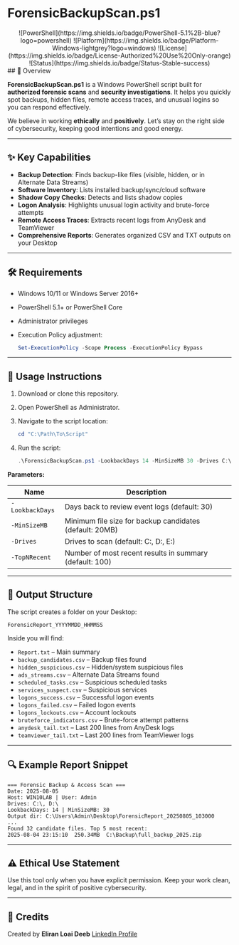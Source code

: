 # ForensicBackupScan.ps1
<div align="center">
![PowerShell](https://img.shields.io/badge/PowerShell-5.1%2B-blue?logo=powershell)
![Platform](https://img.shields.io/badge/Platform-Windows-lightgrey?logo=windows)
![License](https://img.shields.io/badge/License-Authorized%20Use%20Only-orange)
![Status](https://img.shields.io/badge/Status-Stable-success)
</div>
## 📌 Overview

**ForensicBackupScan.ps1** is a Windows PowerShell script built for **authorized forensic scans** and **security investigations**. It helps you quickly spot backups, hidden files, remote access traces, and unusual logins so you can respond effectively.

We believe in working **ethically** and **positively**. Let’s stay on the right side of cybersecurity, keeping good intentions and good energy.

---

## ✨ Key Capabilities

* **Backup Detection**: Finds backup-like files (visible, hidden, or in Alternate Data Streams)
* **Software Inventory**: Lists installed backup/sync/cloud software
* **Shadow Copy Checks**: Detects and lists shadow copies
* **Logon Analysis**: Highlights unusual login activity and brute-force attempts
* **Remote Access Traces**: Extracts recent logs from AnyDesk and TeamViewer
* **Comprehensive Reports**: Generates organized CSV and TXT outputs on your Desktop

---

## 🛠 Requirements

* Windows 10/11 or Windows Server 2016+
* PowerShell 5.1+ or PowerShell Core
* Administrator privileges
* Execution Policy adjustment:

  ```powershell
  Set-ExecutionPolicy -Scope Process -ExecutionPolicy Bypass
  ```

---

## 🚀 Usage Instructions

1. Download or clone this repository.
2. Open PowerShell as Administrator.
3. Navigate to the script location:

   ```powershell
   cd "C:\Path\To\Script"
   ```
4. Run the script:

   ```powershell
   .\ForensicBackupScan.ps1 -LookbackDays 14 -MinSizeMB 30 -Drives C:\,D:\ -TopNRecent 80
   ```

**Parameters:**

| Name            | Description                                             |
| --------------- | ------------------------------------------------------- |
| `-LookbackDays` | Days back to review event logs (default: 30)            |
| `-MinSizeMB`    | Minimum file size for backup candidates (default: 20MB) |
| `-Drives`       | Drives to scan (default: C:, D:, E:)                    |
| `-TopNRecent`   | Number of most recent results in summary (default: 100) |

---

## 📂 Output Structure

The script creates a folder on your Desktop:

```
ForensicReport_YYYYMMDD_HHMMSS
```

Inside you will find:

* `Report.txt` – Main summary
* `backup_candidates.csv` – Backup files found
* `hidden_suspicious.csv` – Hidden/system suspicious files
* `ads_streams.csv` – Alternate Data Streams found
* `scheduled_tasks.csv` – Suspicious scheduled tasks
* `services_suspect.csv` – Suspicious services
* `logons_success.csv` – Successful logon events
* `logons_failed.csv` – Failed logon events
* `logons_lockouts.csv` – Account lockouts
* `bruteforce_indicators.csv` – Brute-force attempt patterns
* `anydesk_tail.txt` – Last 200 lines from AnyDesk logs
* `teamviewer_tail.txt` – Last 200 lines from TeamViewer logs

---

## 🔍 Example Report Snippet

```
=== Forensic Backup & Access Scan ===
Date: 2025-08-05
Host: WIN10LAB | User: Admin
Drives: C:\, D:\
LookbackDays: 14 | MinSizeMB: 30
Output dir: C:\Users\Admin\Desktop\ForensicReport_20250805_103000
...
Found 32 candidate files. Top 5 most recent:
2025-08-04 23:15:10  250.34MB  C:\Backup\full_backup_2025.zip
```

---

## ⚠️ Ethical Use Statement

Use this tool only when you have explicit permission. Keep your work clean, legal, and in the spirit of positive cybersecurity.

---

## 👤 Credits
Created by **Eliran Loai Deeb**
[LinkedIn Profile](https://www.linkedin.com/in/loai-deeb/)
